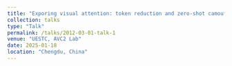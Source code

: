 ```yaml
---
title: "Exporing visual attention: token reduction and zero-shot camouflaged object transference"
collection: talks
type: "Talk"
permalink: /talks/2012-03-01-talk-1
venue: "UESTC, AVC2 Lab"
date: 2025-01-18
location: "Chengdu, China"
---
```


